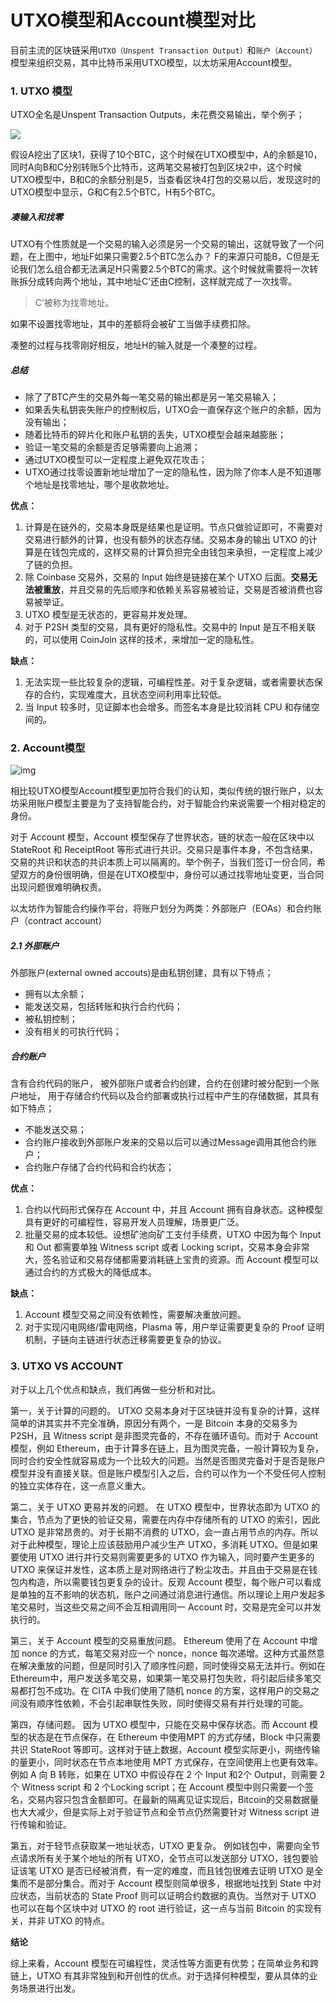 # UTXO模型和Account模型对比

目前主流的区块链采用`UTXO（Unspent Transaction Output）`和`账户（Account）`模型来组织交易，其中比特币采用UTXO模型，以太坊采用Account模型。



### 1. UTXO 模型

UTXO全名是Unspent Transaction Outputs，未花费交易输出，举个例子；

![](https://picture-1258612855.cos.ap-shanghai.myqcloud.com/202304130955720.png)

假设A挖出了区块1，获得了10个BTC，这个时候在UTXO模型中，A的余额是10，同时A向B和C分别转账5个比特币，这两笔交易被打包到区块2中，这个时候UTXO模型中，B和C的余额分别是5，当查看区块4打包的交易以后，发现这时的UTXO模型中显示，G和C有2.5个BTC，H有5个BTC。

##### 凑输入和找零

UTXO有个性质就是一个交易的输入必须是另一个交易的输出，这就导致了一个问题，在上图中，地址F如果只需要2.5个BTC怎么办？
F的来源只可能B，C但是无论我们怎么组合都无法满足H只需要2.5个BTC的需求。这个时候就需要将一次转账拆分成转向两个地址，其中地址C’还由C控制，这样就完成了一次找零。

> C’被称为找零地址。

如果不设置找零地址，其中的差额将会被矿工当做手续费扣除。

凑整的过程与找零刚好相反，地址H的输入就是一个凑整的过程。

##### 总结

- 除了了BTC产生的交易外每一笔交易的输出都是另一笔交易输入；
- 如果丢失私钥丧失账户的控制权后，UTXO会一直保存这个账户的余额，因为没有输出；
- 随着比特币的碎片化和账户私钥的丢失，UTXO模型会越来越膨胀；
- 验证一笔交易的余额是否足够需要向上追溯；
- 通过UTXO模型可以一定程度上避免双花攻击；
- UTXO通过找零设置新地址增加了一定的隐私性，因为除了你本人是不知道哪个地址是找零地址，哪个是收款地址。



**优点：**

1. 计算是在链外的，交易本身既是结果也是证明。节点只做验证即可，不需要对交易进行额外的计算，也没有额外的状态存储。交易本身的输出 UTXO 的计算是在钱包完成的，这样交易的计算负担完全由钱包来承担，一定程度上减少了链的负担。
2. 除 Coinbase 交易外，交易的 Input 始终是链接在某个 UTXO 后面。**交易无法被重放**，并且交易的先后顺序和依赖关系容易被验证，交易是否被消费也容易被举证。
3. UTXO 模型是无状态的，更容易并发处理。
4. 对于 P2SH 类型的交易，具有更好的隐私性。交易中的 Input 是互不相关联的，可以使用 CoinJoin 这样的技术，来增加一定的隐私性。

**缺点：**

1. 无法实现一些比较复杂的逻辑，可编程性差。对于复杂逻辑，或者需要状态保存的合约，实现难度大，且状态空间利用率比较低。
2. 当 Input 较多时，见证脚本也会增多。而签名本身是比较消耗 CPU 和存储空间的。



### 2. Account模型

![img](https://picture-1258612855.cos.ap-shanghai.myqcloud.com/202304131022228.jpeg)

相比较UTXO模型Account模型更加符合我们的认知，类似传统的银行账户，以太坊采用账户模型主要是为了支持智能合约，对于智能合约来说需要一个相对稳定的身份。

对于 Account 模型，Account 模型保存了世界状态，链的状态一般在区块中以 StateRoot 和 ReceiptRoot 等形式进行共识。交易只是事件本身，不包含结果，交易的共识和状态的共识本质上可以隔离的。举个例子，当我们签订一份合同，希望双方的身份很明确，但是在UTXO模型中，身份可以通过找零地址变更，当合同出现问题很难明确权责。

以太坊作为智能合约操作平台，将账户划分为两类：外部账户（EOAs）和合约账户（contract account）

##### 2.1 外部账户

外部账户(external owned accouts)是由私钥创建，具有以下特点；

- 拥有以太余额；
- 能发送交易，包括转账和执行合约代码；
- 被私钥控制；
- 没有相关的可执行代码；

##### 合约账户

含有合约代码的账户， 被外部账户或者合约创建，合约在创建时被分配到一个账户地址， 用于存储合约代码以及合约部署或执行过程中产生的存储数据，其具有如下特点；

- 不能发送交易；
- 合约账户接收到外部账户发来的交易以后可以通过Message调用其他合约账户；
- 合约账户存储了合约代码和合约状态；

**优点：**

1. 合约以代码形式保存在 Account 中，并且 Account 拥有自身状态。这种模型具有更好的可编程性，容易开发人员理解，场景更广泛。
2. 批量交易的成本较低。设想矿池向矿工支付手续费，UTXO 中因为每个 Input 和 Out 都需要单独 Witness script 或者 Locking script，交易本身会非常大，签名验证和交易存储都需要消耗链上宝贵的资源。而 Account 模型可以通过合约的方式极大的降低成本。

**缺点：**

1. Account 模型交易之间没有依赖性，需要解决重放问题。
2. 对于实现闪电网络/雷电网络，Plasma 等，用户举证需要更复杂的 Proof 证明机制，子链向主链进行状态迁移需要更复杂的协议。



### 3. **UTXO VS ACCOUNT**

对于以上几个优点和缺点，我们再做一些分析和对比。

第一，关于计算的问题的。 UTXO 交易本身对于区块链并没有复杂的计算，这样简单的讲其实并不完全准确，原因分有两个，一是 Bitcoin 本身的交易多为 P2SH，且 Witness script 是非图灵完备的，不存在循环语句。而对于 Account 模型，例如 Ethereum，由于计算多在链上，且为图灵完备，一般计算较为复杂，同时合约安全性就容易成为一个比较大的问题。当然是否图灵完备对于是否是账户模型并没有直接关联。但是账户模型引入之后，合约可以作为一个不受任何人控制的独立实体存在，这一点意义重大。

第二，关于 UTXO 更易并发的问题。 在 UTXO 模型中，世界状态即为 UTXO 的集合，节点为了更快的验证交易，需要在内存中存储所有的 UTXO 的索引，因此 UTXO 是非常昂贵的。对于长期不消费的 UTXO，会一直占用节点的内存。所以对于此种模型，理论上应该鼓励用户减少生产 UTXO，多消耗 UTXO。但是如果要使用 UTXO 进行并行交易则需要更多的 UTXO 作为输入，同时要产生更多的 UTXO 来保证并发性，这本质上是对网络进行了粉尘攻击。并且由于交易是在钱包内构造，所以需要钱包更复杂的设计。反观 Account 模型，每个账户可以看成是单独的互不影响的状态机，账户之间通过消息进行通信。所以理论上用户发起多笔交易时，当这些交易之间不会互相调用同一 Account 时，交易是完全可以并发执行的。

第三，关于 Account 模型的交易重放问题。 Ethereum 使用了在 Account 中增加 nonce 的方式，每笔交易对应一个 nonce，nonce 每次递增。这种方式虽然意在解决重放的问题，但是同时引入了顺序性问题，同时使得交易无法并行。例如在 Ethereum中，用户发送多笔交易，如果第一笔交易打包失败，将引起后续多笔交易都打包不成功。在 CITA 中我们使用了随机 nonce 的方案，这样用户的交易之间没有顺序性依赖，不会引起串联性失败，同时使得交易有并行处理的可能。

第四，存储问题。 因为 UTXO 模型中，只能在交易中保存状态。而 Account 模型的状态是在节点保存，在 Ethereum 中使用MPT 的方式存储，Block 中只需要共识 StateRoot 等即可。这样对于链上数据，Account 模型实际更小，网络传输的量更小，同时状态在节点本地使用 MPT 方式保存，在空间使用上也更有效率。例如 A 向 B 转账，如果在 UTXO 中假设存在 2 个 Input 和2个 Output，则需要 2 个 Witness script 和 2 个Locking script；在 Account 模型中则只需要一个签名，交易内容只包含金额即可。在最新的隔离见证实现后，Bitcoin的交易数据量也大大减少，但是实际上对于验证节点和全节点仍然需要针对 Witness script 进行传输和验证。

第五，对于轻节点获取某一地址状态，UTXO 更复杂。 例如钱包中，需要向全节点请求所有关于某个地址的所有 UTXO，全节点可以发送部分 UTXO，钱包要验证该笔 UTXO 是否已经被消费，有一定的难度，而且钱包很难去证明 UTXO 是全集而不是部分集合。而对于 Account 模型则简单很多，根据地址找到 State 中对应状态，当前状态的 State Proof 则可以证明合约数据的真伪。当然对于 UTXO 也可以在每个区块中对 UTXO 的 root 进行验证，这一点与当前 Bitcoin 的实现有关，并非 UTXO 的特点。

**结论**

综上来看，Account 模型在可编程性，灵活性等方面更有优势；在简单业务和跨链上，UTXO 有其非常独到和开创性的优点。对于选择何种模型，要从具体的业务场景进行出发。